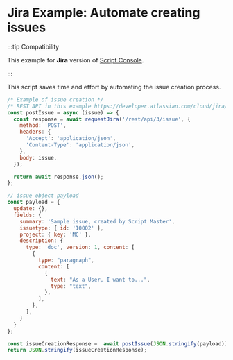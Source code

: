 # Jira Example: Automate creating issues

:::tip Compatibility

This example for **Jira** version of [Script Console](./index.md).

:::

This script saves time and effort by automating the issue creation process.

```javascript
/* Example of issue creation */
/* REST API in this example https://developer.atlassian.com/cloud/jira/platform/rest/v3/api-group-issues/#api-rest-api-3-issue-post */
const postIssue = async (issue) => {
  const response = await requestJira('/rest/api/3/issue', {
    method: 'POST',
    headers: {
      'Accept': 'application/json',
      'Content-Type': 'application/json',
    },
    body: issue,
  });

  return await response.json();
};

// issue object payload
const payload = {
  update: {},
  fields: {
    summary: 'Sample issue, created by Script Master',
    issuetype: { id: '10002' },
    project: { key: 'MC' },
    description: {
      type: 'doc', version: 1, content: [
        {
          type: "paragraph",
          content: [
            {
              text: "As a User, I want to...",
              type: "text",
            },
          ],
        },
      ],
    }
  }
};

const issueCreationResponse =  await postIssue(JSON.stringify(payload));
return JSON.stringify(issueCreationResponse);
```